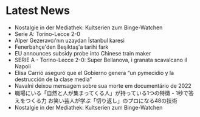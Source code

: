 # Latest News
-  Nostalgie in der Mediathek: Kultserien zum Binge-Watchen
-  Serie A: Torino-Lecce 2-0
-  Alper Gezeravcı'nın uzaydan İstanbul karesi
-  Fenerbahçe'den Beşiktaş'a tarihi fark
-  EU announces subsidy probe into Chinese train maker
-  SERIE A - Torino-Lecce 2-0: Super Bellanova, i granata scavalcano il Napoli
-  Elisa Carrió aseguró que el Gobierno genera “un pymecidio y la destrucción de la clase media”
-  Navalni deixou mensagem sobre sua morte em documentário de 2022
-  職場にいる「自然と人が集まってくる人」が持っている1つの特徴 - 1秒で答えをつくる力 お笑い芸人が学ぶ「切り返し」のプロになる48の技術
-  Nostalgie in der Mediathek: Kultserien zum Binge-Watchen
